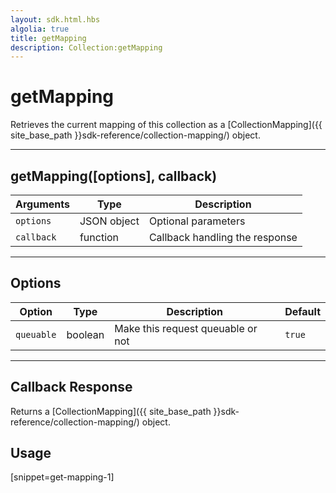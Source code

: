 ```yaml
---
layout: sdk.html.hbs
algolia: true
title: getMapping
description: Collection:getMapping
---
```

  

# getMapping
Retrieves the current mapping of this collection as a [CollectionMapping]({{ site_base_path }}sdk-reference/collection-mapping/) object.

---

## getMapping([options], callback)

| Arguments | Type | Description |
|---------------|---------|----------------------------------------|
| ``options`` | JSON object | Optional parameters |
| ``callback`` | function | Callback handling the response |

---

## Options

| Option | Type | Description | Default |
|---------------|---------|----------------------------------------|---------|
| ``queuable`` | boolean | Make this request queuable or not  | ``true`` |

---

## Callback Response

Returns a [CollectionMapping]({{ site_base_path }}sdk-reference/collection-mapping/) object.

## Usage

[snippet=get-mapping-1]
